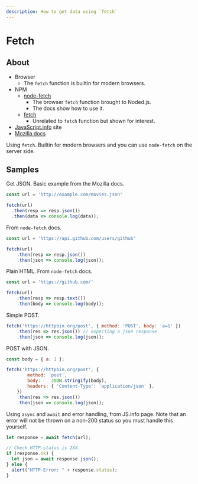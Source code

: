 ```yaml
---
description: How to get data using `fetch`
---
```

# Fetch


## About

- Browser
    - The `fetch` function is builtin for modern browsers.
- NPM
    - [node-fetch](https://www.npmjs.com/package/node-fetch)
        - The browser `fetch` function brought to Noded.js.
        - The docs show how to use it.
    - [fetch](https://www.npmjs.com/package/fetch)
        - Unrelated to `fetch` function but shown for interest.
- [JavaScript.info](https://javascript.info/fetch) site
- [Mozilla docs](https://developer.mozilla.org/en-US/docs/Web/API/Fetch_API/Using_Fetch)

Using `fetch`. Builtin for modern browsers and you can use `node-fetch` on the server side.


## Samples

Get JSON. Basic example from the Mozilla docs.

```javascript
const url = 'http://example.com/movies.json'

fetch(url)
  .then(resp => resp.json())
  .then(data => console.log(data));
```

From `node-fetch` docs.

```javascript
const url = 'https://api.github.com/users/github'

fetch(url)
    .then(resp => resp.json())
    .then(json => console.log(json));
```

Plain HTML. From `node-fetch` docs.

```javascript
const url = 'https://github.com/'

fetch(url)
    .then(resp => resp.text())
    .then(body => console.log(body));
```

Simple POST.

```javascript
fetch('https://httpbin.org/post', { method: 'POST', body: 'a=1' })
    .then(res => res.json()) // expecting a json response
    .then(json => console.log(json));
```

POST with JSON.

```javascript
const body = { a: 1 };

fetch('https://httpbin.org/post', {
        method: 'post',
        body:    JSON.stringify(body),
        headers: { 'Content-Type': 'application/json' },
    })
    .then(res => res.json())
    .then(json => console.log(json));
```

Using `async` and `await` and error handling, from JS.info page. Note that an error will not be thrown on a non-200 status so you must handle this yourself.

```javascript
let response = await fetch(url);

// Check HTTP-status is 2XX.
if (response.ok) {
  let json = await response.json();
} else {
  alert("HTTP-Error: " + response.status);
}
```
